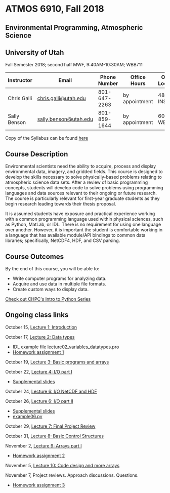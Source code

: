 # ATMOS 6910, Fall 2018
## Environmental Programming, Atmospheric Science
## University of Utah

Fall Semester 2018; second half
MWF, 9:40AM-10:30AM; WBB711 

Instructor | Email | Phone Number | Office Hours | Office Location
---------- | ----- | ------------ | ------------ | ---------------
Chris Galli | chris.galli@utah.edu | 801-647-2263 | by appointment | 482 INSCC
Sally Benson | sally.benson@utah.edu | 801-859-1644 | by appointment | 603 WBB

Copy of the Syllabus can be found [here](./Syllabus_2018_atmos_6910.pdf)

## Course Description
Environmental scientists need the ability to acquire, process and display environmental data, imagery, and gridded fields.  This course is designed to develop the skills necessary to solve physically-based problems relating to atmospheric science data sets. After a review of basic programming concepts, students will develop code to solve problems using programming languages and data sources relevant to their ongoing or future research.  The course is particularly relevant for first-year graduate students as they begin research leading towards their thesis proposal.  

It is assumed students have exposure and practical experience working with a common programming language used within physical sciences, such as Python, MatLab, or IDL. There is no requirement for using one language over another. However, it is important the student is comfortable working in a language that has available module/API bindings to common data libraries; specifically, NetCDF4, HDF, and CSV parsing.

## Course Outcomes 
By the end of this course, you will be able to: 
- Write computer programs for analyzing data.
- Acquire and use data in multiple file formats. 
- Create custom ways to display data.  

[Check out CHPC's Intro to Python Series](./chpc_python_fall_2018)

## Ongoing class links

October 15, [Lecture 1: Introduction](./lecture01_introduction.pdf)

October 17, [Lecture 2: Data types](./lecture02_variables_datatypes.pdf)
- IDL example file [lecture02_variables_datatypes.pro](./lecture02_variables_datatypes.pro)
- [Homework assignment 1](./homework1.md)

October 19, [Lecture 3: Basic programs and arrays](./lecture03.md)

October 22, [Lecture 4: I/O part I](./lecture04.md)
- [Supplemental slides](./lecture04.pdf)

October 24, [Lecture 6: I/O NetCDF and HDF](./)

October 26, [Lecture 6: I/O part II](./lecture06.md)
- [Supplemental slides](./lecture06.pdf)
- [example06.py](./example06.py)

October 29, [Lecture 7: Final Project Review](./semester_project.md)

October 31, [Lecture 8: Basic Control Structures](./)

November 2, [Lecture 9: Arrays part I](./lecture09.md)
- [Homework assignment 2](./homework_2.md)

November 5, [Lecture 10: Code design and more arrays](./lecture10.md)

November 7, Project reviews. Approach discussions. Questions.
- [Homework assignment 3](./homework_3.md)
